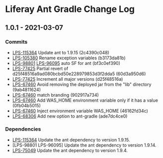 # Liferay Ant Gradle Change Log

## 1.0.1 - 2021-03-07

### Commits
- [LPS-115364] Update ant to 1.9.15 (2c4390c048)
- [LPS-105380] Rename exception variables (b3173da81b)
- [LPS-98801] [LPS-96095] auto SF for ant (bf3c0ef390)
- [LPS-77425] Partial revert of d25f48516a9ad080bcbd50e228979853d3f2dda5
(60d3a950d6)
- [LPS-77425] Increment all major versions (d25f48516a)
- [LPS-67460] Avoid removing the deployed jar from the "lib" directory
(9ab4811624)
- [LPS-67460] match branding (902917a734)
- [LPS-67460] Add WAS_HOME environment variable only if it has a value
(0fb04b5015)
- [LPS-67460] Inject environment variable WAS_HOME (46162fd34c)
- [LPS-68306] Add new option to ant-gradle (ade7dc4ce0)

### Dependencies
- [LPS-115364] Update the ant dependency to version 1.9.15.
- [LPS-98801 LPS-96095] Update the ant dependency to version 1.9.14.
- [LPS-75049] Update the ant dependency to version 1.9.4.

[LPS-67460]: https://issues.liferay.com/browse/LPS-67460
[LPS-68306]: https://issues.liferay.com/browse/LPS-68306
[LPS-75049]: https://issues.liferay.com/browse/LPS-75049
[LPS-77425]: https://issues.liferay.com/browse/LPS-77425
[LPS-96095]: https://issues.liferay.com/browse/LPS-96095
[LPS-98801]: https://issues.liferay.com/browse/LPS-98801
[LPS-105380]: https://issues.liferay.com/browse/LPS-105380
[LPS-115364]: https://issues.liferay.com/browse/LPS-115364